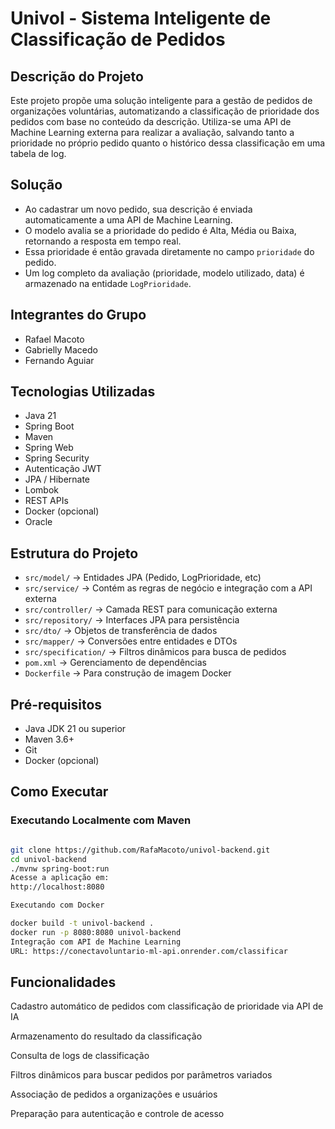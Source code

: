 # Univol - Sistema Inteligente de Classificação de Pedidos

## Descrição do Projeto
Este projeto propõe uma solução inteligente para a gestão de pedidos de organizações voluntárias, automatizando a classificação de prioridade dos pedidos com base no conteúdo da descrição. Utiliza-se uma API de Machine Learning externa para realizar a avaliação, salvando tanto a prioridade no próprio pedido quanto o histórico dessa classificação em uma tabela de log.


## Solução
- Ao cadastrar um novo pedido, sua descrição é enviada automaticamente a uma API de Machine Learning.
- O modelo avalia se a prioridade do pedido é Alta, Média ou Baixa, retornando a resposta em tempo real.
- Essa prioridade é então gravada diretamente no campo `prioridade` do pedido.
- Um log completo da avaliação (prioridade, modelo utilizado, data) é armazenado na entidade `LogPrioridade`.

## Integrantes do Grupo
- Rafael Macoto
- Gabrielly Macedo
- Fernando Aguiar

## Tecnologias Utilizadas
- Java 21
- Spring Boot
- Maven
- Spring Web
- Spring Security
- Autenticação JWT
- JPA / Hibernate
- Lombok
- REST APIs
- Docker (opcional)
- Oracle

## Estrutura do Projeto
- `src/model/` → Entidades JPA (Pedido, LogPrioridade, etc)
- `src/service/` → Contém as regras de negócio e integração com a API externa
- `src/controller/` → Camada REST para comunicação externa
- `src/repository/` → Interfaces JPA para persistência
- `src/dto/` → Objetos de transferência de dados
- `src/mapper/` → Conversões entre entidades e DTOs
- `src/specification/` → Filtros dinâmicos para busca de pedidos
- `pom.xml` → Gerenciamento de dependências
- `Dockerfile` → Para construção de imagem Docker

## Pré-requisitos
- Java JDK 21 ou superior
- Maven 3.6+
- Git
- Docker (opcional)

## Como Executar

### Executando Localmente com Maven
```bash

git clone https://github.com/RafaMacoto/univol-backend.git
cd univol-backend
./mvnw spring-boot:run
Acesse a aplicação em:
http://localhost:8080

Executando com Docker

docker build -t univol-backend .
docker run -p 8080:8080 univol-backend
Integração com API de Machine Learning
URL: https://conectavoluntario-ml-api.onrender.com/classificar

```


## Funcionalidades

Cadastro automático de pedidos com classificação de prioridade via API de IA

Armazenamento do resultado da classificação

Consulta de logs de classificação

Filtros dinâmicos para buscar pedidos por parâmetros variados

Associação de pedidos a organizações e usuários

Preparação para autenticação e controle de acesso
